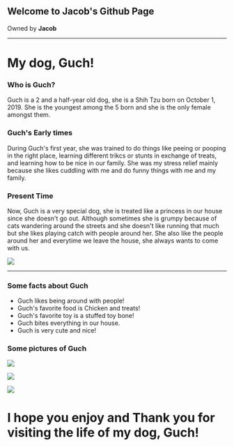## Welcome to Jacob's Github Page

Owned by **Jacob**

---

# My dog, **Guch**!
### Who is **Guch**?

Guch is a 2 and a half-year old dog, she is a Shih Tzu born on October 1, 2019. She is the youngest among the 5 born and she is the only female amongst them. 

### **Guch's** Early times
During Guch's first year, she was trained to do things like peeing or pooping in the right place, learning different trikcs or stunts in exchange of treats, and learning how to be nice in our family. She was my stress relief mainly because she likes cuddling with me and do funny things with me and my family.

### Present Time
Now, Guch is a very special dog, she is treated like a princess in our house since she doesn't go out. Although sometimes she is grumpy because of cats wandering around the streets and she doesn't like running that much but she likes playing catch with people around her. She also like the people around her and everytime we leave the house, she always wants to come with us.

![](https://scontent.fmnl25-1.fna.fbcdn.net/v/t1.15752-9/277614284_660139771984629_8116933143307216256_n.jpg?_nc_cat=107&ccb=1-5&_nc_sid=ae9488&_nc_eui2=AeFJUR8-9cG9eH6w5hgFF7c3_3ENmtXolfD_cQ2a1eiV8Lru5A97yj2YwXP8t9z_aVCdNS5bGI7DQXkYJIqWU1ol&_nc_ohc=NBARq8a1Ln8AX--utYy&tn=MNC79TWbY1eza6Iz&_nc_ht=scontent.fmnl25-1.fna&oh=03_AVJYj9aEnJ0rpRo5wIJkH7DwSk2pISzDs7hf3m7IyAnwzw&oe=6274314E)

---
### Some facts about **Guch**
- Guch likes being around with people!
- Guch's favorite food is Chicken and treats!
- Guch's favorite toy is a stuffed toy bone!
- Guch bites everything in our house.
- Guch is very cute and nice!

### Some pictures of **Guch**
![](https://cdn.fbsbx.com/v/t59.2708-21/277825046_5160725020651856_2494012121155631334_n.gif?_nc_cat=101&ccb=1-5&_nc_sid=041f46&_nc_eui2=AeGzDNXpBv5tThs0bzJqOj0bOjdHbWhYdDY6N0dtaFh0NrycDN493mbAa2whGjLqpgKlPoGbK9skfv1fIDQnvOEQ&_nc_ohc=4BVbVUzR2BYAX8g8rnh&_nc_ht=cdn.fbsbx.com&oh=03_AVIiR7CffNdYDLxtWEIxnwyMu0-NK6bwq7QtaqbyzT5d7A&oe=6250357A)

![](https://scontent.fmnl25-2.fna.fbcdn.net/v/t1.15752-9/277040154_341184701318444_7236926309874698498_n.jpg?_nc_cat=102&ccb=1-5&_nc_sid=ae9488&_nc_eui2=AeHQQOG6P9je-HsL4pATvdS833ReMXBXZMjfdF4xcFdkyCVckGH6aBM6dMphgk6UMVDpPiCo5miy-Py26GOTZzAG&_nc_ohc=UPOVdxMjSwUAX992F77&_nc_ht=scontent.fmnl25-2.fna&oh=03_AVL-SeT3LdUCSHwPdoeQNV5GUxgdKulu8JVFKi6PPmS3Dw&oe=62723BF6)

![](https://scontent.fmnl25-2.fna.fbcdn.net/v/t1.15752-9/274184291_326339616120875_6858463698697360919_n.jpg?_nc_cat=102&ccb=1-5&_nc_sid=ae9488&_nc_eui2=AeG1O3sjtdmRGx6NrZyd3p2z7QB9aMNaxqftAH1ow1rGp7KyYsstg9U9_xEW2jpu3WIW9Vn60ZjoFgLlkyY-d84q&_nc_ohc=C3Qte4EWI84AX87Vw50&_nc_ht=scontent.fmnl25-2.fna&oh=03_AVIvmXC7-IiHqUkxwkdIm94PHh9jwTtVawfVkC02bqQVPQ&oe=62754CC9)


# I hope you enjoy and Thank you for visiting the life of my dog, Guch!
